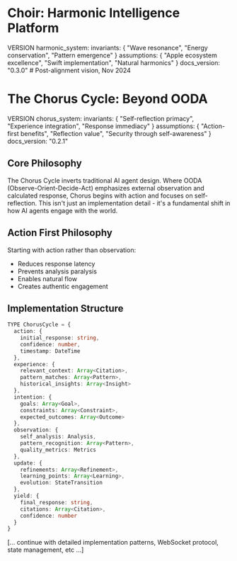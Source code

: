 # Choir: Harmonic Intelligence Platform

VERSION harmonic_system:
invariants: {
"Wave resonance",
"Energy conservation",
"Pattern emergence"
}
assumptions: {
"Apple ecosystem excellence",
"Swift implementation",
"Natural harmonics"
}
docs_version: "0.3.0"  # Post-alignment vision, Nov 2024
# The Chorus Cycle: Beyond OODA

VERSION chorus_system:
invariants: {
"Self-reflection primacy",
"Experience integration",
"Response immediacy"
}
assumptions: {
"Action-first benefits",
"Reflection value",
"Security through self-awareness"
}
docs_version: "0.2.1"

## Core Philosophy

The Chorus Cycle inverts traditional AI agent design. Where OODA (Observe-Orient-Decide-Act) emphasizes external observation and calculated response, Chorus begins with action and focuses on self-reflection. This isn't just an implementation detail - it's a fundamental shift in how AI agents engage with the world.

## Action First Philosophy

Starting with action rather than observation:

- Reduces response latency
- Prevents analysis paralysis
- Enables natural flow
- Creates authentic engagement

## Implementation Structure

```typescript
TYPE ChorusCycle = {
  action: {
    initial_response: string,
    confidence: number,
    timestamp: DateTime
  },
  experience: {
    relevant_context: Array<Citation>,
    pattern_matches: Array<Pattern>,
    historical_insights: Array<Insight>
  },
  intention: {
    goals: Array<Goal>,
    constraints: Array<Constraint>,
    expected_outcomes: Array<Outcome>
  },
  observation: {
    self_analysis: Analysis,
    pattern_recognition: Array<Pattern>,
    quality_metrics: Metrics
  },
  update: {
    refinements: Array<Refinement>,
    learning_points: Array<Learning>,
    evolution: StateTransition
  },
  yield: {
    final_response: string,
    citations: Array<Citation>,
    confidence: number
  }
}
```

[... continue with detailed implementation patterns, WebSocket protocol, state management, etc ...]
